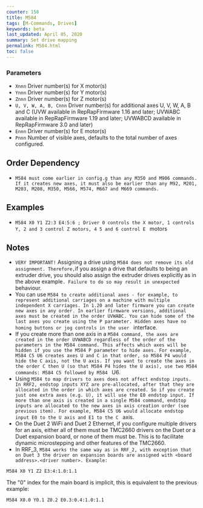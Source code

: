 ```yaml
---
counter: 158
title: M584
tags: [M-Commands, Drives] 
keywords: beta 
last_updated: April 05, 2020 
summary: Set drive mapping 
permalink: M584.html
toc: false 
---
```



### Parameters

* `Xnnn` Driver number(s) for X motor(s)
* `Ynnn` Driver number(s) for Y motor(s)
* `Znnn` Driver number(s) for Z motor(s)
* `U, V, W, A, B, Cnnn` Driver number(s) for additional axes U, V, W, A, B and C (UVW available in RepRapFirmware 1.16 and later; UVWABC available in RepRapFirmware 1.19 and later; UVWABCD available in RepRapFirmware 3.0 and later)
* `Ennn` Driver number(s) for E motor(s)
* `Pnnn` Number of visible axes, defaults to the total number of axes configured.

## Order Dependency

* ` M584 must come earlier in config.g than any M350 and M906 commands. If it creates new axes, it must also be earlier than any M92, M201, M203, M208, M350, M566, M574, M667 and M669 commands.  ` 

## Examples

* ` M584 X0 Y1 Z2:3 E4:5:6 ; Driver 0 controls the X motor, 1 controls Y, 2 and 3 control Z motors, 4 5 and 6 control E  ` motors

## Notes

* `VERY IMPORTANT!` Assigning a drive using ` M584 does not remove its old assignment. Therefore, `if you assign a drive that defaults to being an extruder drive, you should also assign the extruder drives explicitly as in the above example`. Failure to do so may result in unexpected  ` behaviour.
* You can use ` M584 to create additional axes - for example, to represent additional carriages on a machine with multiple independent X carriages. In 1.20 and later firmware you can create new axes in any order. In earlier firmware versions, additional axes must be created in the order UVWABC. You can hide some of the last axes you create using the P parameter. Hidden axes have no homing buttons or jog controls in the user  ` interface.
* If you create more than one axis in a ` M584 command, the axes are created in the order UVWABCD regardless of the order of the parameters in the M584 command. This affects which axes will be hidden if you use the M584 P parameter to hide axes. For example, M584 C5 U6 creates axes U and C in that order, so M584 P4 would hide the C axis, not the U axis. If you want to create the axes in the order C then U (so that M584 P4 hides the U axis), use two M584 commands: M584 C5 followed by M584  ` U6.
* Using ` M584 to map drivers to axes does not affect endstop inputs. In RRF2, endstop inputs XYZ are pre-allocated, after that they are allocated in the order in which axes are created. So if you create just one extra axes (e.g. U), it will use the E0 endstop input. If more than one axis is created in a single M584 command, endstop inputs are allocated to the new axes in axis creation order (see previous item). For example, M584 C5 U6 would allocate endstop input E0 to the U axis and E1 to the C  ` axis.
* On the Duet 2 WiFi and Duet 2 Ethernet, if you configure multiple drivers for an axis, either all of them must be TMC2660 drivers on the Duet or a Duet expansion board, or none of them must be. This is to facilitate dynamic microstepping and other features of the TMC2660.
* In RRF_3, ` M584 works the same way as in RRF_2, with exception that on Duet 3 the driver on expansion boards are assigned with <board address>.<driver number>. Example:  ` 

```
M584 X0 Y1 Z2 E3:4:1.0:1.1
```

The "0" index for the main board is implicit, this is equivalent to the previous example:

```
M584 X0.0 Y0.1 Z0.2 E0.3:0.4:1.0:1.1
```

